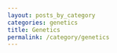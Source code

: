 ```yaml
---
layout: posts_by_category
categories: genetics
title: Genetics
permalink: /category/genetics
---
```

